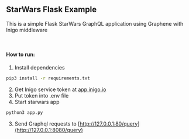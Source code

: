 
## StarWars Flask Example

This is a simple Flask StarWars GraphQL application using Graphene with Inigo middleware


<br/>

#### How to run:
1. Install dependencies
```bash
pip3 install -r requirements.txt
```
2. Get Inigo service token at [app.inigo.io](https://app.inigo.io)
3. Put token into .env file
4. Start starwars app
```bash
python3 app.py
```
3. Send Graphql requests to [http://127.0.0.1:80/query](http://127.0.0.1:8080/query)

<br/>
